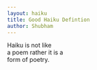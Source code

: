 ```yaml
---
layout: haiku
title: Good Haiku Defintion
author: Shubham
---
```


Haiku is not like<br>
a poem rather it is a<br>
form of poetry.